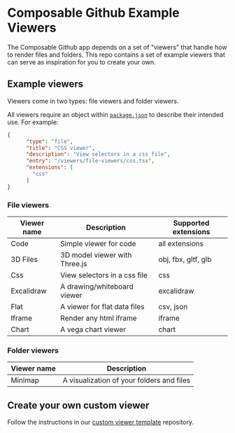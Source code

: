 # Composable Github Example Viewers

The Composable Github app depends on a set of "viewers" that handle how to render files and folders. This repo contains a set of example viewers that can serve as inspiration for you to create your own. 

## Example viewers

Viewers come in two types: file viewers and folder viewers. 

All viewers require an object within [`package.json`](https://github.com/githubnext/composable-github-example-viewers/blob/main/package.json#L9) to describe their intended use. For example:

```json
{
      "type": "file",
      "title": "CSS viewer",
      "description": "View selectors in a css file",
      "entry": "/viewers/file-viewers/css.tsx",
      "extensions": [
        "css"
      ]
}
```

### File viewers

| Viewer name     | Description |  Supported extensions |
| ----------- | ----------- | ----------- |
| Code      | Simple viewer for code       |  all extensions
| 3D Files   | 3D model viewer with Three.js        | obj, fbx, gltf, glb
| Css   | View selectors in a css file        | css
| Excalidraw   | A drawing/whiteboard viewer        | excalidraw
| Flat  | A viewer for flat data files        | csv, json
| Iframe  | Render any html iframe        | iframe
| Chart  | A vega chart viewer        | chart

### Folder viewers

| Viewer name     | Description |
| ----------- | ----------- | 
| Minimap      | A visualization of your folders and files


## Create your own custom viewer

Follow the instructions in our [custom viewer template](https://github.com/githubnext/composable-github-viewer-template) repository.
